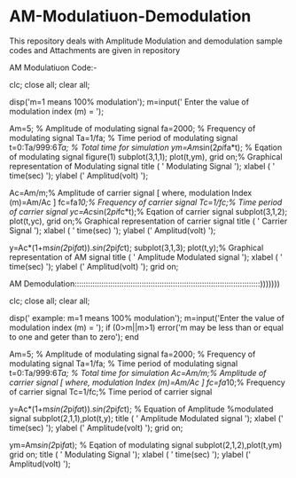 # AM-Modulatiuon-Demodulation
This repository deals with Amplitude Modulation and demodulation
sample codes and Attachments are given in repository



AM Modulatiuon Code:-

clc;
close all;
clear all;

disp('m=1 means 100% modulation');
m=input(' Enter the value of modulation index (m) = ');

Am=5; % Amplitude of modulating signal
fa=2000; % Frequency of modulating signal
Ta=1/fa; % Time period of modulating signal
t=0:Ta/999:6*Ta; % Total time for simulation
ym=Am*sin(2*pi*fa*t); % Eqation of modulating signal
figure(1)
subplot(3,1,1); 
plot(t,ym), grid on;% Graphical representation of Modulating signal
title ( '  Modulating Signal   ');
xlabel ( ' time(sec) ');
ylabel (' Amplitud(volt)   ');

Ac=Am/m;% Amplitude of carrier signal [ where, modulation Index (m)=Am/Ac ]
fc=fa*10;% Frequency of carrier signal
Tc=1/fc;% Time period of carrier signal
yc=Ac*sin(2*pi*fc*t);% Eqation of carrier signal
subplot(3,1,2);
plot(t,yc), grid on;% Graphical representation of carrier signal
title ( '  Carrier Signal   ');
xlabel ( ' time(sec) ');
ylabel (' Amplitud(volt)   ');

 
y=Ac*(1+m*sin(2*pi*fa*t)).*sin(2*pi*fc*t); 
subplot(3,1,3);
plot(t,y);% Graphical representation of AM signal
title ( '  Amplitude Modulated signal  ');
xlabel ( ' time(sec) ');
ylabel (' Amplitud(volt)   ');
grid on;






AM Demodulation:::::::::::::::::::::::::::::::::::::::::::::::::::::::::::::::::::::::::::::::::::)))))))

clc;
close all;
clear all;

disp(' example: m=1 means 100% modulation');
m=input('Enter the value of modulation index (m) =  ');
if (0>m||m>1)
error('m may be less than or equal to one and geter than to zero'); 
end

Am=5; % Amplitude of modulating signal
fa=2000; % Frequency of modulating signal
Ta=1/fa; % Time period of modulating signal
t=0:Ta/999:6*Ta; % Total time for simulation
Ac=Am/m;% Amplitude of carrier signal [ where, modulation Index (m)=Am/Ac ]
fc=fa*10;% Frequency of carrier signal
Tc=1/fc;% Time period of carrier signal

y=Ac*(1+m*sin(2*pi*fa*t)).*sin(2*pi*fc*t); % Equation of Amplitude
%modulated signal
subplot(2,1,1),plot(t,y);
title ( '  Amplitude Modulated signal  ');
xlabel (' time(sec) ');
ylabel (' Amplitude(volt)   ');
grid on;


ym=Am*sin(2*pi*fa*t); % Eqation of modulating signal
subplot(2,1,2),plot(t,ym) 
grid on;
title ( '  Modulating Signal   ');
xlabel ( ' time(sec) ');
ylabel (' Amplitud(volt)   ');



